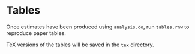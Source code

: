 # Tables

Once estimates have been produced using `analysis.do`, run
`tables.rnw` to reproduce paper tables.

TeX versions of the tables will be saved in the `tex` directory.
